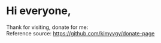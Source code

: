 # Hi everyone,
Thank for visiting, donate for me: \
Reference source: https://github.com/kimyvgy/donate-page